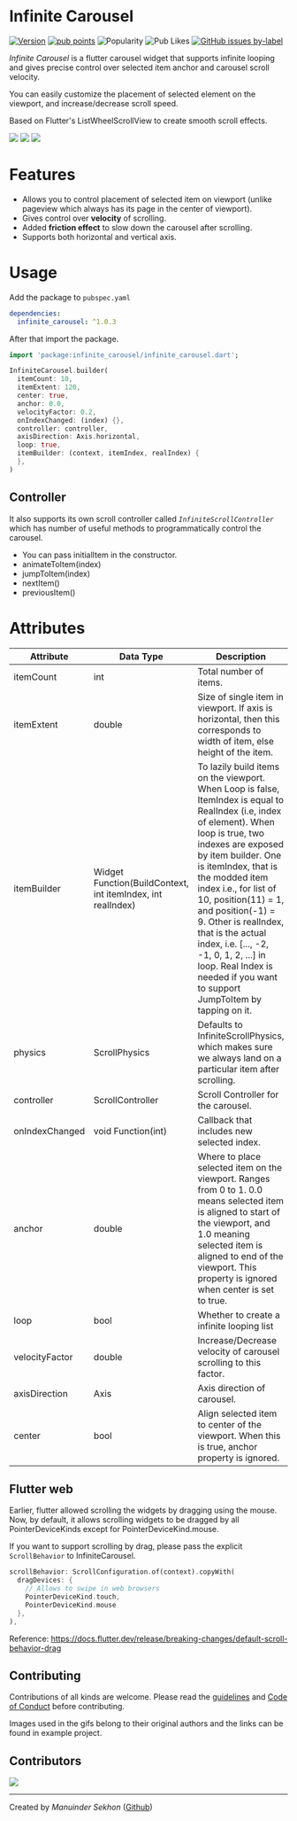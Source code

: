 # Infinite Carousel

[![Version](https://img.shields.io/pub/v/infinite_carousel.svg)](https://pub.dev/packages/infinite_carousel)
[![pub points](https://img.shields.io/pub/points/infinite_carousel)](https://pub.dev/packages/infinite_carousel/score)
![Popularity](https://img.shields.io/pub/popularity/infinite_carousel?label=popularity)
![Pub Likes](https://img.shields.io/pub/likes/infinite_carousel?label=likes)
[![GitHub issues by-label](https://img.shields.io/github/issues/GeekyAnts/infinite-carousel-flutter?label=issues)](https://github.com/GeekyAnts/infinite-carousel-flutter/issues)

_Infinite Carousel_ is a flutter carousel widget that supports infinite looping and gives precise control over selected item anchor and carousel scroll velocity.

You can easily customize the placement of selected element on the viewport, and increase/decrease scroll speed.

Based on Flutter's ListWheelScrollView to create smooth scroll effects.

![](https://github.com/GeekyAnts/infinite-carousel-flutter/blob/main/demo/complex.gif?raw=true)
![](https://github.com/GeekyAnts/infinite-carousel-flutter/blob/main/demo/horizontal.gif?raw=true)
![](https://github.com/GeekyAnts/infinite-carousel-flutter/blob/main/demo/vertical.gif?raw=true)

# Features

- Allows you to control placement of selected item on viewport (unlike pageview which always has its page in the center of viewport).
- Gives control over **velocity** of scrolling.
- Added **friction effect** to slow down the carousel after scrolling.
- Supports both horizontal and vertical axis.

# Usage

Add the package to `pubspec.yaml`

```yaml
dependencies:
  infinite_carousel: ^1.0.3
```

After that import the package.

```dart
import 'package:infinite_carousel/infinite_carousel.dart';
```

```dart
InfiniteCarousel.builder(
  itemCount: 10,
  itemExtent: 120,
  center: true,
  anchor: 0.0,
  velocityFactor: 0.2,
  onIndexChanged: (index) {},
  controller: controller,
  axisDirection: Axis.horizontal,
  loop: true,
  itemBuilder: (context, itemIndex, realIndex) {
  },
)
```

## Controller

It also supports its own scroll controller called _`InfiniteScrollController`_ which has number of useful methods to programmatically control the carousel.

- You can pass initialItem in the constructor.
- animateToItem(index)
- jumpToItem(index)
- nextItem()
- previousItem()

# Attributes

| Attribute      | Data Type                                                   | Description                                                                                                                                                                                                                                                                                                                                                                                                                                                    | Default Value            |
| -------------- | ----------------------------------------------------------- | -------------------------------------------------------------------------------------------------------------------------------------------------------------------------------------------------------------------------------------------------------------------------------------------------------------------------------------------------------------------------------------------------------------------------------------------------------------- | ------------------------ |
| itemCount      | int                                                         | Total number of items.                                                                                                                                                                                                                                                                                                                                                                                                                                         | Required                 |
| itemExtent     | double                                                      | Size of single item in viewport. If axis is horizontal, then this corresponds to width of item, else height of the item.                                                                                                                                                                                                                                                                                                                                       | Required                 |
| itemBuilder    | Widget Function(BuildContext, int itemIndex, int realIndex) | To lazily build items on the viewport. When Loop is false, ItemIndex is equal to RealIndex (i.e, index of element). When loop is true, two indexes are exposed by item builder. One is itemIndex, that is the modded item index i.e., for list of 10, position(11) = 1, and position(-1) = 9. Other is realIndex, that is the actual index, i.e. [..., -2, -1, 0, 1, 2, ...] in loop. Real Index is needed if you want to support JumpToItem by tapping on it. | Required                 |
| physics        | ScrollPhysics                                               | Defaults to InfiniteScrollPhysics, which makes sure we always land on a particular item after scrolling.                                                                                                                                                                                                                                                                                                                                                       | InfiniteScrollPhysics    |
| controller     | ScrollController                                            | Scroll Controller for the carousel.                                                                                                                                                                                                                                                                                                                                                                                                                            | InfiniteScrollController |
| onIndexChanged | void Function(int)                                          | Callback that includes new selected index.                                                                                                                                                                                                                                                                                                                                                                                                                     |                          |
| anchor         | double                                                      | Where to place selected item on the viewport. Ranges from 0 to 1. 0.0 means selected item is aligned to start of the viewport, and 1.0 meaning selected item is aligned to end of the viewport. This property is ignored when center is set to true.                                                                                                                                                                                                           | 0.0                      |
| loop           | bool                                                        | Whether to create a infinite looping list                                                                                                                                                                                                                                                                                                                                                                                                                      | true                     |
| velocityFactor | double                                                      | Increase/Decrease velocity of carousel scrolling to this factor.                                                                                                                                                                                                                                                                                                                                                                                               | 0.2                      |
| axisDirection  | Axis                                                        | Axis direction of carousel.                                                                                                                                                                                                                                                                                                                                                                                                                                    | Axis.horizontal          |
| center         | bool                                                        | Align selected item to center of the viewport. When this is true, anchor property is ignored.                                                                                                                                                                                                                                                                                                                                                                  | true                     |

## Flutter web

Earlier, flutter allowed scrolling the widgets by dragging using the mouse. Now, by default, it allows scrolling widgets to be dragged by all PointerDeviceKinds except for PointerDeviceKind.mouse.

If you want to support scrolling by drag, please pass the explicit `ScrollBehavior` to InfiniteCarousel.

```dart
scrollBehavior: ScrollConfiguration.of(context).copyWith(
  dragDevices: {
    // Allows to swipe in web browsers
    PointerDeviceKind.touch,
    PointerDeviceKind.mouse
  },
),
```

Reference: https://docs.flutter.dev/release/breaking-changes/default-scroll-behavior-drag

## Contributing

Contributions of all kinds are welcome. Please read the [guidelines](.github/CONTRIBUTING.md) and [Code of Conduct](.github/CODE_OF_CONDUCT.md) before contributing.

Images used in the gifs belong to their original authors and the links can be found in example project.

## Contributors

<a href="https://github.com/GeekyAnts/infinite-carousel-flutter/graphs/contributors">
  <img src="https://contrib.rocks/image?repo=GeekyAnts/infinite-carousel-flutter" />
</a>

---

Created by _Manuinder Sekhon_ ([Github](https://github.com/ManuSekhon))
